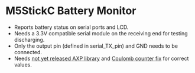 # M5StickC Battery Monitor

- Reports battery status on serial ports and LCD.
- Needs a 3.3V compatible serial module on the receiving end for testing discharging.
- Only the output pin (defined in serial_TX_pin) and GND needs to be connected.
- Needs [not yet released AXP library](https://github.com/m5stack/M5StickC) and [Coulomb counter fix](https://github.com/m5stack/M5StickC/pull/93) for correct values.
